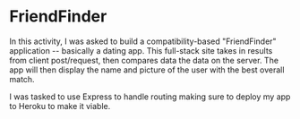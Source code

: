 # FriendFinder

In this activity, I was asked to build a compatibility-based "FriendFinder" application -- basically a dating app. This full-stack site takes in results from client post/request, then compares data the data on the server. The app will then display the name and picture of the user with the best overall match.

I was tasked to use Express to handle routing making sure to deploy my app to Heroku to make it viable.
